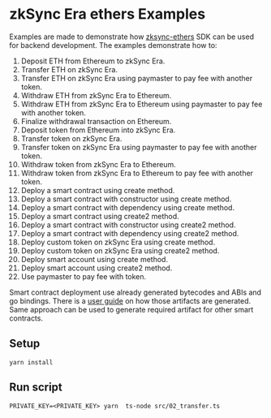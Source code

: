 # zkSync Era ethers Examples

Examples are made to demonstrate how [zksync-ethers](https://github.com/zksync-sdk/zksync-ethers)
SDK can be used for backend development. The examples demonstrate how to:

1. Deposit ETH from Ethereum to zkSync Era.
2. Transfer ETH on zkSync Era.
3. Transfer ETH on zkSync Era using paymaster to pay fee with another token.
4. Withdraw ETH from zkSync Era to Ethereum.
5. Withdraw ETH from zkSync Era to Ethereum using paymaster to pay fee with another token.
6. Finalize withdrawal transaction on Ethereum.
7. Deposit token from Ethereum into zkSync Era.
8. Transfer token on zkSync Era.
9. Transfer token on zkSync Era using paymaster to pay fee with another token.
10. Withdraw token from zkSync Era to Ethereum.
11. Withdraw token from zkSync Era to Ethereum to pay fee with another token.
12. Deploy a smart contract using create method.
13. Deploy a smart contract with constructor using create method.
14. Deploy a smart contract with dependency using create method.
15. Deploy a smart contract using create2 method.
16. Deploy a smart contract with constructor using create2 method.
17. Deploy a smart contract with dependency using create2 method.
18. Deploy custom token on zkSync Era using create method.
19. Deploy custom token on zkSync Era using create2 method.
20. Deploy smart account using create method.
21. Deploy smart account using create2 method.
22. Use paymaster to pay fee with token.

Smart contract deployment use already generated bytecodes and ABIs and go bindings.
There is a [user guide](../../../solidity/README.md) on how those artifacts
are generated. Same approach can be used to generate required artifact
for other smart contracts.

## Setup

```shell
yarn install
```

## Run script

```shell
PRIVATE_KEY=<PRIVATE_KEY> yarn  ts-node src/02_transfer.ts
```
